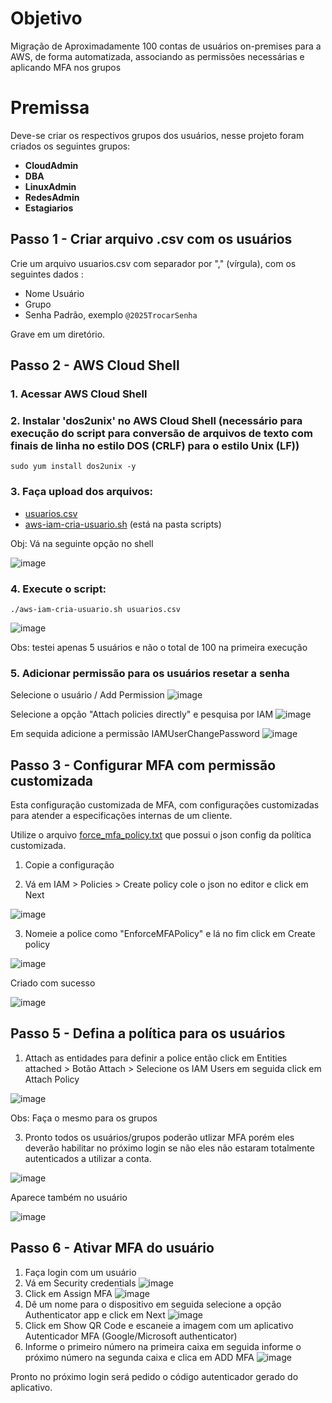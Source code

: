 # Objetivo
Migração de Aproximadamente 100 contas de usuários on-premises para a AWS, de forma automatizada, associando as permissões necessárias e aplicando MFA nos grupos

# Premissa
Deve-se criar os respectivos grupos dos usuários, nesse projeto foram criados os seguintes grupos:

- **CloudAdmin**
- **DBA**
- **LinuxAdmin**
- **RedesAdmin**
- **Estagiarios**

## Passo 1 - Criar arquivo .csv com os usuários
Crie um arquivo usuarios.csv com separador por "," (vírgula), com os seguintes dados :

- Nome Usuário
- Grupo
- Senha Padrão, exemplo ```@2025TrocarSenha```

Grave em um diretório.

## Passo 2 - AWS Cloud Shell

### 1. Acessar **AWS Cloud Shell**

### 2. Instalar '**dos2unix**' no AWS Cloud Shell (necessário para execução do script para conversão de arquivos de texto com finais de linha no estilo DOS (CRLF) para o estilo Unix (LF))

```
sudo yum install dos2unix -y
```

### 3. Faça upload dos arquivos:
- [usuarios.csv](./scripts/usuarios.csv)
- [aws-iam-cria-usuario.sh](./scripts/aws-iam-cria-usuario.sh)  (está na pasta scripts)

Obj: Vá na seguinte opção no shell

![image](https://github.com/user-attachments/assets/b509b284-b5f6-403d-9b66-72f0e8218294)

### 4. Execute o script:

```
./aws-iam-cria-usuario.sh usuarios.csv 
```
![image](https://github.com/user-attachments/assets/fc1099cd-4012-48e6-9d70-b4c2f057323e)

Obs: testei apenas 5 usuários e não o total de 100 na primeira execução

### 5. Adicionar permissão para os usuários resetar a senha

Selecione o usuário / Add Permission
![image](https://github.com/user-attachments/assets/61fe8a42-f62d-4605-b55a-132c7925e435)

Selecione a opção "Attach policies directly" e pesquisa por IAM 
![image](https://github.com/user-attachments/assets/f2f6df0a-b45b-48f3-8adf-abcbbef97565)

Em sequida adicione a permissão IAMUserChangePassword
![image](https://github.com/user-attachments/assets/85c1d461-23d3-4817-8a8f-04597e616ccc)

## Passo 3 - Configurar MFA com permissão customizada

Esta configuração customizada de MFA, com configurações customizadas para atender a especificações internas de um cliente.

Utilize o arquivo [force_mfa_policy.txt](./scripts/force_mfa_policy.txt) que possui o json config da política customizada.

1. Copie a configuração

2. Vá em IAM > Policies > Create policy cole o json no editor e click em Next

![image](https://github.com/user-attachments/assets/3457a67e-9e46-48e0-ab45-84b7e330abd8)

3. Nomeie a police como "EnforceMFAPolicy" e lá no fim click em Create policy

![image](https://github.com/user-attachments/assets/13461d1e-2502-4358-a5f2-e1bd40d79e7b)

Criado com sucesso

![image](https://github.com/user-attachments/assets/37f7a428-82b8-4bba-a424-b0b5aa26a3a0)

## Passo 5 - Defina a política para os usuários

1. Attach as entidades para definir a police então click em Entities attached > Botão Attach > Selecione os IAM Users em seguida click em Attach Policy

![image](https://github.com/user-attachments/assets/76e68561-b599-4b3c-92a7-5bf83b93dcea)

Obs: Faça o mesmo para os grupos

3. Pronto todos os usuários/grupos poderão utlizar MFA porém eles deverão habilitar no próximo login se não eles não estaram totalmente autenticados a utilizar a conta.

![image](https://github.com/user-attachments/assets/7e310203-5f3e-4286-8845-d1f8cbdd688e)

Aparece também no usuário

![image](https://github.com/user-attachments/assets/1ad20fad-9f5e-4e39-90f1-f7c0693b20e4)


## Passo 6 - Ativar MFA do usuário

1. Faça login com um usuário
2. Vá em Security credentials
![image](https://github.com/user-attachments/assets/839dc77a-e299-40d1-ab9a-90a3a39a2957)
3. Click em Assign MFA
![image](https://github.com/user-attachments/assets/ea16c17e-2917-4208-9dc4-62ffd22dd0cc)
4. Dê um nome para o dispositivo em seguida selecione a opção Authenticator app e click em Next
![image](https://github.com/user-attachments/assets/15d2a868-836a-4bd4-91d4-dfe9dbe6a624)
5. Click em Show QR Code e escaneie a imagem com um aplicativo Autenticador MFA (Google/Microsoft authenticator)
6. Informe o primeiro número na primeira caixa em seguida informe o próximo número na segunda caixa e clica em ADD MFA
![image](https://github.com/user-attachments/assets/eb432195-33b8-48ed-8204-c7933d0b4e83)

Pronto no próximo login será pedido o código autenticador gerado do aplicativo.
